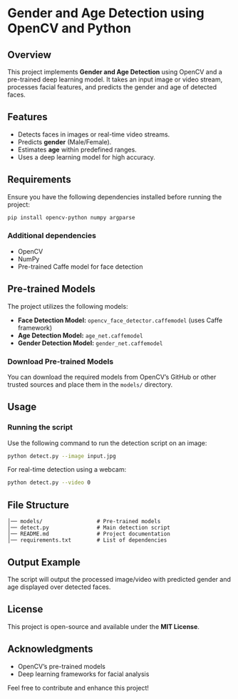 # Gender and Age Detection using OpenCV and Python

## Overview
This project implements **Gender and Age Detection** using OpenCV and a pre-trained deep learning model. It takes an input image or video stream, processes facial features, and predicts the gender and age of detected faces.

## Features
- Detects faces in images or real-time video streams.
- Predicts **gender** (Male/Female).
- Estimates **age** within predefined ranges.
- Uses a deep learning model for high accuracy.

## Requirements
Ensure you have the following dependencies installed before running the project:

```bash
pip install opencv-python numpy argparse
```

### Additional dependencies
- OpenCV
- NumPy
- Pre-trained Caffe model for face detection

## Pre-trained Models
The project utilizes the following models:
- **Face Detection Model:** `opencv_face_detector.caffemodel` (uses Caffe framework)
- **Age Detection Model:** `age_net.caffemodel`
- **Gender Detection Model:** `gender_net.caffemodel`

### Download Pre-trained Models
You can download the required models from OpenCV’s GitHub or other trusted sources and place them in the `models/` directory.

## Usage
### Running the script
Use the following command to run the detection script on an image:
```bash
python detect.py --image input.jpg
```

For real-time detection using a webcam:
```bash
python detect.py --video 0
```

## File Structure
```
│── models/                 # Pre-trained models
│── detect.py               # Main detection script
│── README.md               # Project documentation
│── requirements.txt        # List of dependencies
```

## Output Example
The script will output the processed image/video with predicted gender and age displayed over detected faces.

## License
This project is open-source and available under the **MIT License**.

## Acknowledgments
- OpenCV’s pre-trained models
- Deep learning frameworks for facial analysis

Feel free to contribute and enhance this project!


